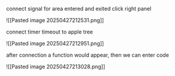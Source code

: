 

connect signal for area entered and exited
click right panel

![[Pasted image 20250427212531.png]]

connect timer timeout to apple tree

![[Pasted image 20250427212951.png]]

after connection a function would appear, then we can enter code

![[Pasted image 20250427213028.png]]

